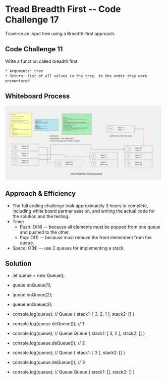 # Tread Breadth First -- Code Challenge 17

Traverse an input tree using a Breadth-first approach.

## Code Challenge 11

Write a function called breadth first

    * Arguments: tree
    * Return: list of all values in the tree, in the order they were encountered

## Whiteboard Process

![whiteboard](images/stack-queue-pseudo.png)

## Approach & Efficiency

* The full coding challenge took approximately 3 hours to complete, including white board partner session, and writing the actual code for the solution and the testing.
* Time:
  * Push: O(N) -- because all elements must be popped from one queue and pushed to the other.
  * Pop: O(1) -- because must remove the front elemement from the queue.
* Space: O(N) -- use 2 queues for implementing a stack.

## Solution

* let queue = new Queue();
* queue.enQueue(1);
* queue.enQueue(2);
* queue.enQueue(3);

* console.log(queue); // Queue { stack1: [ 3, 2, 1 ], stack2: [] }
* console.log(queue.deQueue()); // 1
* console.log(queue); // Queue Queue { stack1: [ 3, 2 ], stack2: [] }
* console.log(queue.deQueue()); // 2
* console.log(queue); // Queue { stack1: [ 3 ], stack2: [] }
* console.log(queue.deQueue()); // 3
* console.log(queue); // Queue Queue { stack1: [], stack2: [] }
